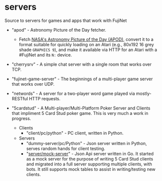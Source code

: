 # servers
Source to servers for games and apps that work with FujiNet

- "apod" - Astronomy Picture of the Day fetcher.
  - Fetch [NASA's Astronomy Picture of the Day (APOD)](https://apod.nasa.gov/apod/),
    convert it to a format suitable for quickly loading on an Atari (e.g.,
    80x192 16 grey shade `GRAPHICS 9`), and make it available via HTTP for
    an Atari with a #FujiNet and its `N:` device.

- "cherrysrv" - A simple chat server with a single room that works over TCP.

- "fujinet-game-server" - The beginnings of a multi-player game server that works over UDP.

- "networds" - A server for a two-player word game played via mostly-RESTful HTTP requests.

- "5cardstud" - A Multi-player/Multi-Platform Poker Server and Clients that impliment 5 Card Stud poker game. This is very much a work in progress.
  - Clients
    - "client/pc/python" - PC client, written in Python.
  - Servers
    - "dummy-server/pc/Python" - Json server written in Python, serves random hands for client testing.
    - "[server/mock-server](.server/mock-server)" - Json Api server written in Go. It started as a mock server for the purpose of writing 5 Card Stud clients and migrated into a full server supporting multiple clients, with bots. It still supports mock tables to assist in writing/testing new clients.
